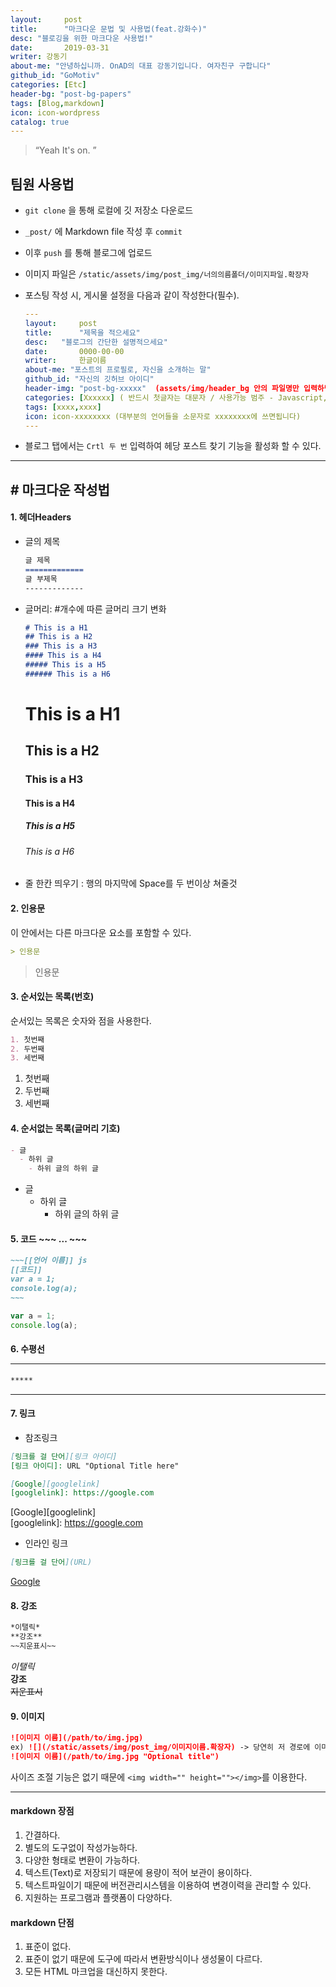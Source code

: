 ```yaml
---
layout:     post
title:      "마크다운 문법 및 사용법(feat.강화수)"
desc: "블로깅을 위한 마크다운 사용법!"
date:       2019-03-31 
writer: 강동기
about-me: "안녕하십니까. OnAD의 대표 강동기입니다. 여자친구 구합니다"
github_id: "GoMotiv"
categories: [Etc]
header-bg: "post-bg-papers"
tags: [Blog,markdown]
icon: icon-wordpress
catalog: true
---
```


> “Yeah It's on. ”

## 팀원 사용법

- `git clone` 을 통해 로컬에 깃 저장소 다운로드
- `_post/` 에 Markdown file 작성 후 `commit`
- 이후 `push` 를 통해 블로그에 업로드
- 이미지 파일은 `/static/assets/img/post_img/너의의름폴더/이미지파일.확장자`
- 포스팅 작성 시, 게시물 설정을 다음과 같이 작성한다(필수).

  ~~~yml
  ---
  layout:     post
  title:      "제목을 적으세요"
  desc:   "블로그의 간단한 설명적으세요"
  date:       0000-00-00
  writer:     한글이름
  about-me: "포스트의 프로필로, 자신을 소개하는 말"
  github_id: "자신의 깃허브 아이디"
  header-img: "post-bg-xxxxx"  (assets/img/header_bg 안의 파일명만 입력하면 됩니다)
  categories: [Xxxxxx] ( 반드시 첫글자는 대문자 / 사용가능 범주 - Javascript, Node.js, Python, Network, Security, Html&css, Marketing, Startup, Etc )
  tags: [xxxx,xxxx]
  icon: icon-xxxxxxxx (대부분의 언어들을 소문자로 xxxxxxxx에 쓰면됩니다)
  ---
  ~~~

- 블로그 탭에서는 ```Crtl 두 번``` 입력하여 헤당 포스트 찾기 기능을 활성화 할 수 있다.

--------
## # 마크다운 작성법

#### 1. 헤더Headers

- 글의 제목

  ```md
  글 제목
  =============
  글 부제목
  -------------
  ```

- 글머리: #개수에 따른 글머리 크기 변화

  ```md
  # This is a H1
  ## This is a H2
  ### This is a H3
  #### This is a H4
  ##### This is a H5
  ###### This is a H6
  ```

  # This is a H1
  ## This is a H2
  ### This is a H3
  #### This is a H4
  ##### This is a H5
  ###### This is a H6

- 줄 한칸 띄우기 : 행의 마지막에 Space를 두 번이상 쳐줄것

#### 2. 인용문

이 안에서는 다른 마크다운 요소를 포함할 수 있다.

```md
> 인용문
```

  > 인용문

#### 3. 순서있는 목록(번호)

순서있는 목록은 숫자와 점을 사용한다.

  ```md
  1. 첫번째
  2. 두번째
  3. 세번째
  ```

1. 첫번째
2. 두번째
3. 세번째

#### 4. 순서없는 목록(글머리 기호)

  ```md
  - 글
    - 하위 글
      - 하위 글의 하위 글
  ```

- 글
  - 하위 글
    - 하위 글의 하위 글

#### 5. 코드 ~~~ ... ~~~

  ```md
  ~~~[[언어 이름]] js
  [[코드]]
  var a = 1;
  console.log(a);
  ~~~
  ```

  ~~~js
  var a = 1;
  console.log(a);
  ~~~

#### 6. 수평선 <hr/>

  ```md
  *****
  ```

*****

#### 7. 링크

- 참조링크

```md
[링크를 걸 단어][링크 아이디]
[링크 아이디]: URL "Optional Title here"

[Google][googlelink]
[googlelink]: https://google.com
```

[Google][googlelink]  
[googlelink]: https://google.com

- 인라인 링크

```md
[링크를 걸 단어](URL)
```

[Google](https://google.com, "google link")

#### 8. 강조

```md
*이탤릭*
**강조**
~~지운표시~~
```

*이탤릭*  
**강조**  
~~지운표시~~  

#### 9. 이미지

```md
![이미지 이름](/path/to/img.jpg)
ex) ![](/static/assets/img/post_img/이미지이름.확장자) -> 당연히 저 경로에 이미지 넣을것
![이미지 이름](/path/to/img.jpg "Optional title")
```

사이즈 조절 기능은 없기 때문에 ```<img width="" height=""></img>```를 이용한다.

--------

#### markdown 장점

1. 간결하다.
2. 별도의 도구없이 작성가능하다.
3. 다양한 형태로 변환이 가능하다.
4. 텍스트(Text)로 저장되기 때문에 용량이 적어 보관이 용이하다.
5. 텍스트파일이기 때문에 버전관리시스템을 이용하여 변경이력을 관리할 수 있다.
6. 지원하는 프로그램과 플랫폼이 다양하다.

#### markdown 단점

1. 표준이 없다.
2. 표준이 없기 때문에 도구에 따라서 변환방식이나 생성물이 다르다.
3. 모든 HTML 마크업을 대신하지 못한다.

